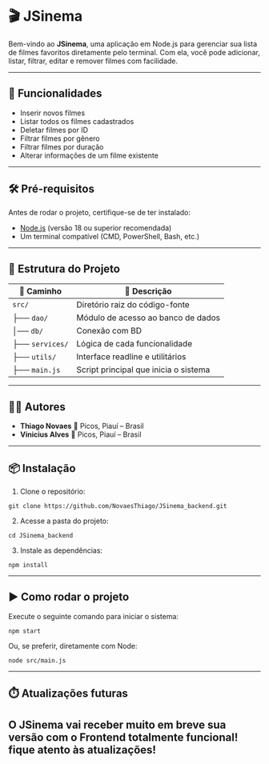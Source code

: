 # 🎬 JSinema

Bem-vindo ao **JSinema**, uma aplicação em Node.js para gerenciar sua lista de filmes favoritos diretamente pelo terminal. Com ela, você pode adicionar, listar, filtrar, editar e remover filmes com facilidade.

---

## 🚀 Funcionalidades

- Inserir novos filmes
- Listar todos os filmes cadastrados
- Deletar filmes por ID
- Filtrar filmes por gênero
- Filtrar filmes por duração
- Alterar informações de um filme existente

---

## 🛠️ Pré-requisitos

Antes de rodar o projeto, certifique-se de ter instalado:

- [Node.js](https://nodejs.org/) (versão 18 ou superior recomendada)
- Um terminal compatível (CMD, PowerShell, Bash, etc.)

---

## 🧱 Estrutura do Projeto

| 📁 Caminho            | 📝 Descrição                                 |
|------------------------|----------------------------------------------|
| `src/`                 | Diretório raiz do código-fonte               |
| ├── `dao/`             | Módulo de acesso ao banco de dados           |
| │── `db/`              | Conexão com BD                               |
| ├── `services/`        | Lógica de cada funcionalidade                |
| ├── `utils/`           | Interface readline e utilitários             |
| ├── `main.js`          | Script principal que inicia o sistema        |

---

## 👨‍💻 Autores

- **Thiago Novaes**  📍 Picos, Piauí – Brasil
- **Vinicius Alves** 📍 Picos, Piauí – Brasil



---

## 📦 Instalação

1. Clone o repositório:
  ```
  git clone https://github.com/NovaesThiago/JSinema_backend.git
  ```
2. Acesse a pasta do projeto:
  ```
  cd JSinema_backend
  ```
3. Instale as dependências:
  ```
  npm install
  ```

---

## ▶️ Como rodar o projeto
  Execute o seguinte comando para iniciar o sistema:
  ```
  npm start
  ```
  Ou, se preferir, diretamente com Node:
  ```
  node src/main.js
  ```
---

## ⏱️ Atualizações futuras

O JSinema vai receber muito em breve sua versão com o Frontend totalmente funcional! fique atento às atualizações!
---
